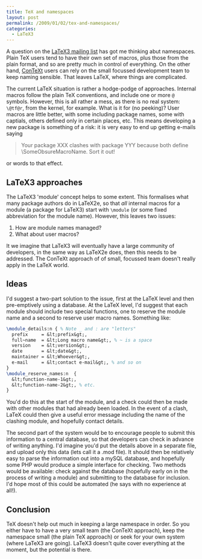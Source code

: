 ```yaml
---
title: TeX and namespaces
layout: post
permalink: /2009/01/02/tex-and-namespaces/
categories:
  - LaTeX3
---
```

A question on the [LaTeX3 mailing list](https://www.latex-project.org/latex3.html) has got me thinking abut namespaces. Plain TeX users tend to have their own set of macros, plus those from the plain format, and so are pretty much in control of everything. On the other hand, [ConTeXt](http://www.pragma-ade.com/) users can rely on the small focussed development team to keep naming sensible. That leaves LaTeX, where things are complicated.

The current LaTeX situation is rather a hodge-podge of approaches. Internal macros follow the plain TeX conventions, and include one or more `@` symbols. However, this is all rather a mess, as there is no real system: `\@tf@r`, from the kernel, for example. What is it for (no peeking)? User macros are little better, with some including package names, some with captials, others defined only in certain places, etc. This means developing a new package is something of a risk: it is very easy to end up getting e-mails saying

> Your package XXX clashes with package YYY because both define \SomeObsureMacroName. Sort it out!

or words to that effect.

## LaTeX3 approaches

The LaTeX3 'module' concept helps to some extent. This formalises what many package authors do in LaTeX2e, so that _all_ internal macros for a module (a package for LaTeX3) start with `\module` (or some fixed abbreviation for the module name). However, this leaves two issues:

1. How are module names managed?
2. What about user macros?

It we imagine that LaTeX3 will eventually have a large community of developers, in the same way as LaTeX2e does, then this needs to be addressed. The ConTeXt approach of of small, focussed team doesn't really apply in the LaTeX world.

## Ideas

I'd suggest a two-part solution to the issue, first at the LaTeX level and then pre-emptively using a database. At the LaTeX level, I'd suggest that each module should include two special functions, one to reserve the module name and a second to reserve user macro names. Something like:

```latex
\module_details:n { % Note _ and : are "letters"
  prefix     = &lt;prefix&gt;,
  full~name  = &lt;Long macro name&gt;, % ~ is a space
  version    = &lt;version&gt;,
  date       = &lt;date&gt;,
  maintainer = &lt;Whoever&gt;,
  e-mail     = &lt;contact e-mail&gt;, % and so on
}
\module_reserve_names:n  {
  &lt;function-name-1&gt;,
  &lt;function-name-2&gt;, % etc.
}
```

You'd do this at the start of the module, and a check could then be made with other modules that had already been loaded. In the event of a clash, LaTeX could then give a useful error message including the name of the clashing module, and hopefully contact details.

The second part of the system would be to encourage people to submit this information to a central database, so that developers can check in advance of writing anything. I'd imagine you'd put the details above in a separate file, and upload only this data (lets call it a .mod file). It should then be relatively easy to parse the information out into a mySQL database, and hopefully some PHP would produce a simple interface for checking. Two methods would be available: check against the database (hopefully early on in the process of writing a module) and submitting to the database for inclusion. I'd hope most of this could be automated (he says with no experience at all!).

## Conclusion

TeX doesn't help out much in keeping a large namespace in order. So you either have to have a very small team (the ConTeXt approach), keep the namespace small (the plain TeX approach) or seek for your own system (where LaTeX3 are going). LaTeX3 doesn't quite cover everything at the moment, but the potential is there.
